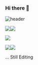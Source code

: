 
### Hi there 👋
![header](https://capsule-render.vercel.app/api?type=Venom&text=Wish%20you%20be%20HAPPY!&animation=fadeIn)

<img src="https://img.shields.io/badge/JAVA-orange?style=for-the-badge&logo=java&logoColor=white"><img src="https://img.shields.io/badge/PYTHON-purple?style=for-the-badge&logo=python&logoColor=white">


<img src="https://img.shields.io/badge/github-181717?style=for-the-badge&logo=github&logoColor=white">

<img src="https://img.shields.io/badge/Visual Studio-blue.svg?style=for-the-badge&logo=visualstudiocode&logoColor=white" /><img src="https://img.shields.io/badge/Eclipse-2C2255?style=for-the-badge&logo=Eclipse%20IDE&logoColor=white">


... Still Editing

<!--
To do : html, css, javascirpt  icon 추가
https://simpleicons.org/      : icons
**everydayday/everydayday** is a ✨ _special_ ✨ repository because its `README.md` (this file) appears on your GitHub profile.

Here are some ideas to get you started:

- 🔭 I’m currently working on ...
- 🌱 I’m currently learning ...
- 👯 I’m looking to collaborate on ...
- 🤔 I’m looking for help with ...
- 💬 Ask me about ...
- 📫 How to reach me: ...
- 😄 Pronouns: ...
- ⚡ Fun fact: ...
-->
